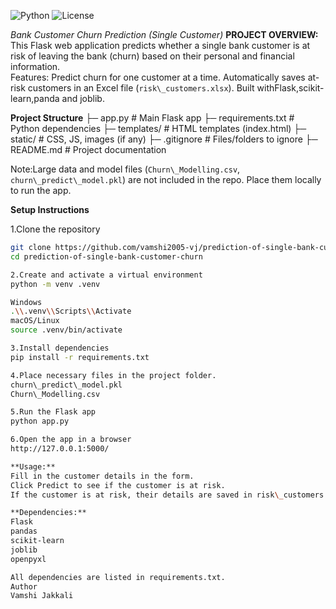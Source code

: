 ![Python](https://img.shields.io/badge/python-3.10-blue)
![License](https://img.shields.io/badge/license-MIT-green)

*Bank Customer Churn Prediction (Single Customer)*
**PROJECT OVERVIEW:**
This Flask web application predicts whether a single bank customer is at risk of leaving the bank (churn) based on their personal and financial information.  
Features:
Predict churn for one customer at a time.
Automatically saves at-risk customers in an Excel file (`risk\_customers.xlsx`).
Built withFlask,scikit-learn,panda and joblib.

**Project Structure**
├─ app.py # Main Flask app
├─ requirements.txt # Python dependencies
├─ templates/ # HTML templates (index.html)
├─ static/ # CSS, JS, images (if any)
├─ .gitignore # Files/folders to ignore
├─ README.md # Project documentation

Note:Large data and model files (`Churn\_Modelling.csv`, `churn\_predict\_model.pkl`) are not included in the repo. Place them locally to run the app.

**Setup Instructions**

1.Clone the repository
```bash
git clone https://github.com/vamshi2005-vj/prediction-of-single-bank-customer-churn.git
cd prediction-of-single-bank-customer-churn

2.Create and activate a virtual environment
python -m venv .venv

Windows
.\\.venv\\Scripts\\Activate
macOS/Linux
source .venv/bin/activate

3.Install dependencies
pip install -r requirements.txt

4.Place necessary files in the project folder.
churn\_predict\_model.pkl
Churn\_Modelling.csv

5.Run the Flask app
python app.py

6.Open the app in a browser
http://127.0.0.1:5000/

**Usage:**
Fill in the customer details in the form.
Click Predict to see if the customer is at risk.
If the customer is at risk, their details are saved in risk\_customers.xlsx.

**Dependencies:**
Flask
pandas
scikit-learn
joblib
openpyxl

All dependencies are listed in requirements.txt.
Author
Vamshi Jakkali





